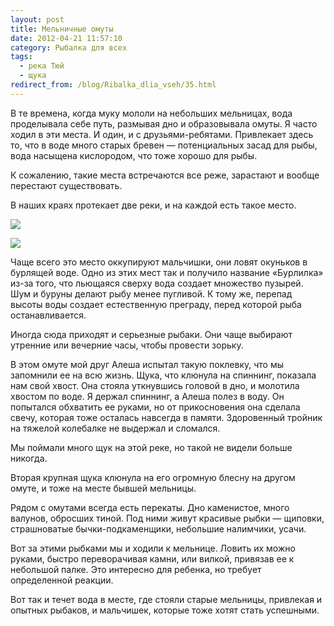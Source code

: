 ```yaml
---
layout: post
title: Мельничные омуты
date: 2012-04-21 11:57:10
category: Рыбалка для всех
tags:
  - река Тюй
  - щука
redirect_from: /blog/Ribalka_dlia_vseh/35.html
---
```

В те времена, когда муку мололи на небольших мельницах, вода проделывала
себе путь, размывая дно и образовывала омуты. Я часто ходил в эти места.
И один, и с друзьями-ребятами. Привлекает здесь то, что в воде много
старых бревен — потенциальных засад для рыбы, вода насыщена кислородом,
что тоже хорошо для рыбы.

К сожалению, такие места встречаются все реже, зарастают и вообще
перестают существовать.

В наших краях протекает две реки, и на каждой есть такое место.

![](http://fishingguru.ru/uploads/images/00/00/01/2012/04/21/55116f.jpg)

![](http://fishingguru.ru/uploads/images/00/00/01/2012/04/21/b65fa7.jpg)

Чаще всего это место оккупируют мальчишки, они ловят окуньков в бурлящей
воде. Одно из этих мест так и получило название «Бурлилка» из-за того,
что льющаяся сверху вода создает множество пузырей. Шум и буруны делают
рыбу менее пугливой. К тому же, перепад высоты воды создает естественную
преграду, перед которой рыба останавливается.

Иногда сюда приходят и серьезные рыбаки. Они чаще выбирают утренние или
вечерние часы, чтобы провести зорьку.

В этом омуте мой друг Алеша испытал такую поклевку, что мы запомнили ее
на всю жизнь. Щука, что клюнула на спиннинг, показала нам свой хвост.
Она стояла уткнувшись головой в дно, и молотила хвостом по воде. Я
держал спиннинг, а Алеша полез в воду. Он попытался обхватить ее руками,
но от прикосновения она сделала свечу, которая тоже осталась навсегда в
памяти. Здоровенный тройник на тяжелой колебалке не выдержал и сломался.

Мы поймали много щук на этой реке, но такой не видели больше никогда.

Вторая крупная щука клюнула на его огромную блесну на другом омуте, и
тоже на месте бывшей мельницы.

Рядом с омутами всегда есть перекаты. Дно каменистое, много валунов,
обросших тиной. Под ними живут красивые рыбки — щиповки, страшноватые
бычки-подкаменщики, небольшие налимчики, усачи.

Вот за этими рыбками мы и ходили к мельнице. Ловить их можно руками,
быстро переворачивая камни, или вилкой, привязав ее к небольшой палке.
Это интересно для ребенка, но требует определенной реакции.

Вот так и течет вода в месте, где стояли старые мельницы, привлекая и
опытных рыбаков, и мальчишек, которые тоже хотят стать успешными.
